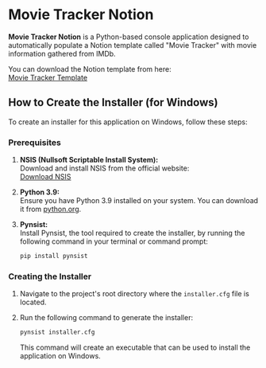 # Movie Tracker Notion

**Movie Tracker Notion** is a Python-based console application designed to automatically populate a Notion template called "Movie Tracker" with movie information gathered from IMDb.

You can download the Notion template from here:  
[Movie Tracker Template](https://simone-mille.notion.site/Movie-Tracker-Template-881d7724f3244634834dc3c0f97f4213)

## How to Create the Installer (for Windows)

To create an installer for this application on Windows, follow these steps:

### Prerequisites

1. **NSIS (Nullsoft Scriptable Install System):**  
   Download and install NSIS from the official website:  
   [Download NSIS](https://nsis.sourceforge.io/Download)

2. **Python 3.9:**  
   Ensure you have Python 3.9 installed on your system. You can download it from [python.org](https://www.python.org/downloads/).

3. **Pynsist:**  
   Install Pynsist, the tool required to create the installer, by running the following command in your terminal or command prompt:

   ```bash
   pip install pynsist
   ```

### Creating the Installer

1. Navigate to the project's root directory where the `installer.cfg` file is located.

2. Run the following command to generate the installer:

   ```bash
   pynsist installer.cfg
   ```

   This command will create an executable that can be used to install the application on Windows.
